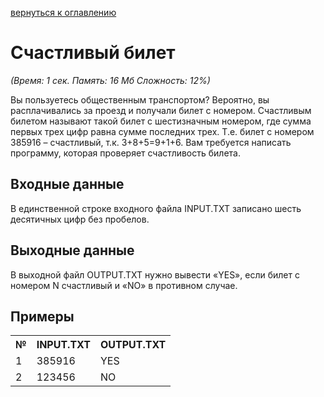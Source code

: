 <a href="/README.md">вернуться к оглавлению</a><br>

<h1>Счастливый билет</h1>
<i>(Время: 1&nbsp;сек. Память: 16 Мб&nbsp;Сложность: 12%)</i>

<p class=text>
Вы пользуетесь общественным транспортом? Вероятно, вы расплачивались за проезд и получали билет с номером. Счастливым билетом называют такой билет с шестизначным номером, где сумма первых трех цифр равна сумме последних трех. Т.е. билет с номером 385916 – счастливый, т.к. 3+8+5=9+1+6. Вам требуется написать программу, которая проверяет счастливость билета.
</p>

<h2>Входные данные</h2>

<p class=text>
В единственной строке входного файла INPUT.TXT записано шесть десятичных цифр без пробелов.
</p>

<h2>Выходные данные</h2>

<p class=text>
В выходной файл OUTPUT.TXT нужно вывести «YES», если билет с номером N счастливый и «NO» в противном случае.
</p>

<h2>Примеры</h2>

<table>
<tr><th>№</th><th>INPUT.TXT</th><th>OUTPUT.TXT</th></tr>
<tr><td>1</td><td>385916</td><td>YES</td></tr>
<tr><td>2</td><td>123456</td><td>NO</td></tr>
</table>